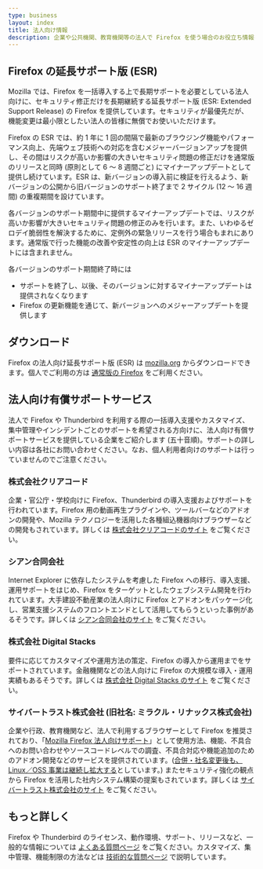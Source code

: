 ```yaml
---
type: business
layout: index
title: 法人向け情報
description: 企業や公共機関、教育機関等の法人で Firefox を使う場合のお役立ち情報をまとめました。
---
```


## Firefox の延長サポート版 (ESR)

Mozilla では、Firefox を一括導入する上で長期サポートを必要としている法人向けに、セキュリティ修正だけを長期継続する延長サポート版 (ESR: Extended Support Release) の Firefox を提供しています。セキュリティが最優先だが、機能変更は最小限としたい法人の皆様に無償でお使いいただけます。

Firefox の ESR では、約 1 年に 1 回の間隔で最新のブラウジング機能やパフォーマンス向上、先端ウェブ技術への対応を含むメジャーバージョンアップを提供し、その間はリスクが高いか影響の大きいセキュリティ問題の修正だけを通常版のリリースと同時 (原則として 6 〜 8 週間ごと) にマイナーアップデートとして提供し続けています。ESR は、新バージョンの導入前に検証を行えるよう、新バージョンの公開から旧バージョンのサポート終了まで 2 サイクル (12 〜 16 週間) の重複期間を設けています。

各バージョンのサポート期間中に提供するマイナーアップデートでは、リスクが高いか影響が大きいセキュリティ問題の修正のみを行います。また、いわゆるゼロデイ脆弱性を解決するために、定例外の緊急リリースを行う場合もまれにあります。通常版で行った機能の改善や安定性の向上は ESR のマイナーアップデートには含まれません。

各バージョンのサポート期間終了時には

* サポートを終了し、以後、そのバージョンに対するマイナーアップデートは提供されなくなります
* Firefox の更新機能を通じて、新バージョンへのメジャーアップデートを提供します

## ダウンロード

Firefox の法人向け延長サポート版 (ESR) は [mozilla.org](https://www.mozilla.org/ja/firefox/enterprise/#download) からダウンロードできます。個人でご利用の方は [通常版の Firefox](https://www.mozilla.org/ja/firefox/) をご利用ください。

## 法人向け有償サポートサービス

法人で Firefox や Thunderbird を利用する際の一括導入支援やカスタマイズ、集中管理やインシデントごとのサポートを希望される方向けに、法人向け有償サポートサービスを提供している企業をご紹介します (五十音順)。サポートの詳しい内容は各社にお問い合わせください。なお、個人利用者向けのサポートは行っていませんのでご注意ください。

### 株式会社クリアコード

企業・官公庁・学校向けに Firefox、Thunderbird の導入支援およびサポートを行われています。Firefox 用の動画再生プラグインや、ツールバーなどのアドオンの開発や、Mozilla テクノロジーを活用した各種組込機器向けブラウザーなどの開発もされています。詳しくは [株式会社クリアコードのサイト](https://www.clear-code.com/services/mozilla/menu.html) をご覧ください。

### シアン合同会社

Internet Explorer に依存したシステムを考慮した Firefox への移行、導入支援、運用サポートをはじめ、Firefox をターゲットとしたウェブシステム開発を行われています。大手建設不動産業の法人向けに Firefox とアドオンをパッケージ化し、営業支援システムのフロントエンドとして活用してもらうといった事例があるそうです。詳しくは [シアン合同会社のサイト](http://cyaan.co.jp/?page_id=35) をご覧ください。

### 株式会社 Digital Stacks

要件に応じてカスタマイズや運用方法の策定、Firefox の導入から運用までをサポートされています。金融機関などの法人向けに Firefox の大規模な導入・運用実績もあるそうです。詳しくは [株式会社 Digital Stacks のサイト](https://www.digitalstacks.net/tp/products-firefox-esr/) をご覧ください。

### サイバートラスト株式会社 (旧社名: ミラクル・リナックス株式会社)

企業や行政、教育機関など、法人で利用するブラウザーとして Firefox を推奨されており、「[Mozilla Firefox 法人向けサポート](https://www.cybertrust.co.jp/pressrelease/miraclelinux-old/2016-08-31.html)」として使用方法、機能、不具合へのお問い合わせやソースコードレベルでの調査、不具合対応や機能追加のためのアドオン開発などのサービスを提供されています。([合併・社名変更後も、Linux／OSS 事業は継続し拡大する](https://www.miraclelinux.com/news/20170720)としています。) またセキュリティ強化の観点から Firefox を活用した社内システム構築の提案もされています。詳しくは [サイバートラスト株式会社のサイト](https://www.cybertrust.co.jp/linux-oss/) をご覧ください。

## もっと詳しく

Firefox や Thunderbird のライセンス、動作環境、サポート、リリースなど、一般的な情報については [よくある質問ページ](/business/faq/) をご覧ください。カスタマイズ、集中管理、機能制限の方法などは [技術的な質問ページ](/business/faq/tech/) で説明しています。
